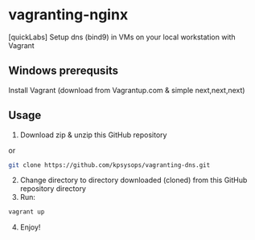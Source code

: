 # vagranting-nginx
[quickLabs] Setup dns (bind9) in VMs on your local workstation with Vagrant 

## Windows prerequsits 

Install Vagrant (download from Vagrantup.com & simple next,next,next)

## Usage 

1. Download zip & unzip this GitHub repository

or
```bash
git clone https://github.com/kpsysops/vagranting-dns.git
```

2. Change directory to directory downloaded (cloned) from this GitHub repository directory
3. Run:
```bash
vagrant up
```

4. Enjoy! 



